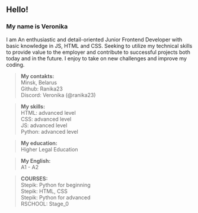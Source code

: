 ## Hello!

### My name is Veronika

I am An enthusiastic and detail-oriented Junior Frontend Developer with basic knowledge in JS, HTML and CSS. Seeking to utilize my technical skills to provide value to the employer and contribute to successful projects both today and in the future. I enjoy to take on new challenges and improve my coding.

>**My contakts:**   
Minsk, Belarus   
Github: Ranika23   
Discord: Veronika (@ranika23)  

>**My skills:**   
HTML: advanced level   
CSS: advanced level   
JS: advanced level   
Python: advanced level   

>**My education:**   
Higher Legal Education   

>**My English:**   
A1 - A2   

>**COURSES:**   
Stepik: Python for beginning   
Stepik: HTML, CSS   
Stepik: Python for advanced   
RSCHOOL: Stage_0   
